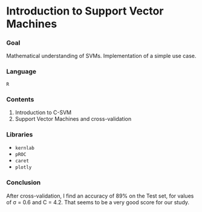 # Introduction to Support Vector Machines

### Goal
Mathematical understanding of SVMs. Implementation of a simple use case.

### Language
```R```

### Contents
1. Introduction to C-SVM
2. Support Vector Machines and cross-validation

### Libraries
* ```kernlab```
* ```pROC```
* ```caret```
* ```plotly```

### Conclusion
After cross-validation, I find an accuracy of 89% on the Test set, for values of σ = 0.6 and C = 4.2. That seems to be a
very good score for our study.
